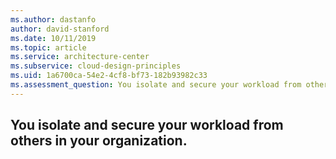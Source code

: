 ```yaml
---
ms.author: dastanfo
author: david-stanford
ms.date: 10/11/2019
ms.topic: article
ms.service: architecture-center
ms.subservice: cloud-design-principles
ms.uid: 1a6700ca-54e2-4cf8-bf73-182b93982c33
ms.assessment_question: You isolate and secure your workload from others in your organization.
---
```

## You isolate and secure your workload from others in your organization.


